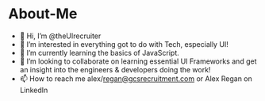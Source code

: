 # About-Me
- 👋 Hi, I’m @theUIrecruiter
- 👀 I’m interested in everything got to do with Tech, especially UI! 
- 🌱 I’m currently learning the basics of JavaScript. 
- 💞️ I’m looking to collaborate on learning essential UI Frameworks and get an insight into the engineers & developers doing the work!
- 📫 How to reach me alex/regan@gcsrecruitment.com or Alex Regan on LinkedIn
